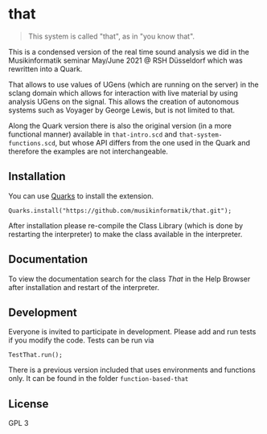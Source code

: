 # that

> This system is called "that", as in "you know that".

This is a condensed version of the real time sound analysis we did in the Musikinformatik seminar May/June 2021 @ RSH Düsseldorf which was rewritten into a Quark.

That allows to use values of UGens (which are running on the server) in the sclang domain which allows for interaction with live material by using analysis UGens on the signal.
This allows the creation of autonomous systems such as Voyager by George Lewis, but is not limited to that.

Along the Quark version there is also the original version (in a more functional manner) available in `that-intro.scd` and `that-system-functions.scd`, but whose API differs from the one used in the Quark and therefore the examples are not interchangeable.

## Installation

You can use [Quarks](https://doc.sccode.org/Guides/UsingQuarks.html) to
install the extension.

```supercollider
Quarks.install("https://github.com/musikinformatik/that.git");
```

After installation please re-compile the Class Library (which is done by restarting the interpreter) to make the class available in the interpreter.

## Documentation

To view the documentation search for the class *That* in
the Help Browser after installation and restart of the interpreter.

## Development

Everyone is invited to participate in development.
Please add and run tests if you modify the code.
Tests can be run via

```supercollider
TestThat.run();
```

There is a previous version included that uses environments and functions only. It can be found in the folder `function-based-that`

## License

GPL 3
